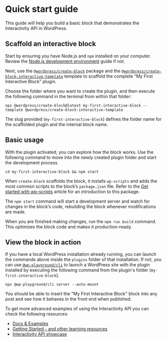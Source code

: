 # Quick start guide

This guide will help you build a basic block that demonstrates the Interactivity API in WordPress.

## Scaffold an interactive block

Start by ensuring you have Node.js and `npm` installed on your computer. Review the [Node.js development environment](https://developer.wordpress.org/block-editor/getting-started/devenv/nodejs-development-environment/) guide if not.

Next, use the [`@wordpress/create-block`](https://developer.wordpress.org/block-editor/reference-guides/packages/packages-create-block/) package and the [`@wordpress/create-block-interactive-template`](https://www.npmjs.com/package/@wordpress/create-block-interactive-template) template to scaffold the complete “My First Interactive Block” plugin.

Choose the folder where you want to create the plugin, and then execute the following command in the terminal from within that folder:

```
npx @wordpress/create-block@latest my-first-interactive-block --template @wordpress/create-block-interactive-template
```

The slug provided (`my-first-interactive-block`) defines the folder name for the scaffolded plugin and the internal block name.

## Basic usage

With the plugin activated, you can explore how the block works. Use the following command to move into the newly created plugin folder and start the development process.

```
cd my-first-interactive-block && npm start
```

When `create-block` scaffolds the block, it installs `wp-scripts` and adds the most common scripts to the block’s `package.json` file. Refer to the [Get started with wp-scripts](https://developer.wordpress.org/block-editor/getting-started/devenv/get-started-with-wp-scripts/) article for an introduction to this package.

The `npm start` command will start a development server and watch for changes in the block’s code, rebuilding the block whenever modifications are made.

When you are finished making changes, run the `npm run build` command. This optimizes the block code and makes it production-ready.

## View the block in action

If you have a local WordPress installation already running, you can launch the commands above inside the `plugins` folder of that installation. If not, you can use [`@wp-playground/cli`](https://github.com/WordPress/wordpress-playground/tree/trunk/packages/playground/cli) to launch a WordPress site with the plugin installed by executing the following command from the plugin's folder (`my-first-interactive-block`).

```
npx @wp-playground/cli server --auto-mount
```

You should be able to insert the "My First Interactive Block" block into any post and see how it behaves in the front end when published.

<div class="callout callout-info">
    <p>To get more advanced examples of using the Interactivity API you can check the following resources:</p>
    <ul>
      <li><a href="https://developer.wordpress.org/block-editor/reference-guides/interactivity-api/#docs-examples">Docs & Examples</a></li>
      <li><a href="https://github.com/WordPress/gutenberg/discussions/52894">Getting Started - and other learning resources</a></li>
      <li><a href="https://github.com/WordPress/gutenberg/discussions/55642#">Interactivity API showcase</a></li>
    </ul>
</div>

